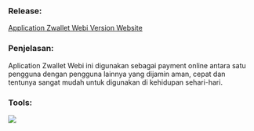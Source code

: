 ### Release:
[Application Zwallet Webi Version Website](https://zwalletbi.web.app)

### Penjelasan:
  Aplication Zwallet Webi ini digunakan sebagai payment online antara satu pengguna dengan
pengguna lainnya yang dijamin aman, cepat dan tentunya sangat mudah untuk digunakan di kehidupan sehari-hari.

### Tools:
<img src="https://camo.githubusercontent.com/843045709ac42b1dc5098443b2c95c78206d6eeda2ef8e1e0630756b061f6b8e/68747470733a2f2f696d672e736869656c64732e696f2f62616467652f54657874253230456469746f722d56697375616c25323053747564696f253230436f64652d626c75653f266c6f676f3d76697375616c25323073747564696f253230636f6465266c6f676f436f6c6f723d626c7565">
